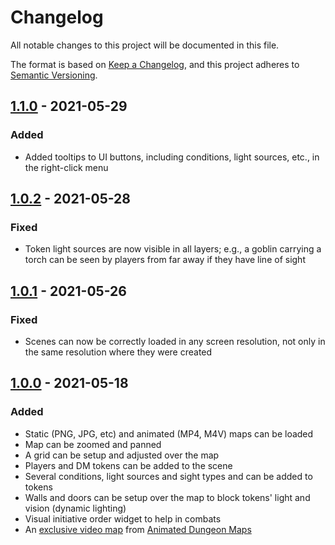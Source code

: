 # Changelog

All notable changes to this project will be documented in this file.

The format is based on [Keep a Changelog](https://keepachangelog.com/en/1.0.0/),
and this project adheres to [Semantic Versioning](https://semver.org/spec/v2.0.0.html).

## [1.1.0] - 2021-05-29

### Added

- Added tooltips to UI buttons, including conditions, light sources, etc., in the right-click menu

## [1.0.2] - 2021-05-28

### Fixed

- Token light sources are now visible in all layers; e.g., a goblin carrying a torch can be seen by players from far away if they have line of sight

## [1.0.1] - 2021-05-26

### Fixed

- Scenes can now be correctly loaded in any screen resolution, not only in the same resolution where they were created

## [1.0.0] - 2021-05-18

### Added

- Static (PNG, JPG, etc) and animated (MP4, M4V) maps can be loaded
- Map can be zoomed and panned
- A grid can be setup and adjusted over the map
- Players and DM tokens can be added to the scene
- Several conditions, light sources and sight types and can be added to tokens
- Walls and doors can be setup over the map to block tokens' light and vision (dynamic lighting)
- Visual initiative order widget to help in combats
- An [exclusive video map](https://github.com/luiscastilho/dungeoneering/blob/main/dungeoneering/data/maps/Animated-SwordCoast.mp4) from [Animated Dungeon Maps](https://www.patreon.com/animatedmaps)

[unreleased]: https://github.com/luiscastilho/dungeoneering/compare/v1.1.0...HEAD
[1.1.0]: https://github.com/luiscastilho/dungeoneering/compare/v1.0.2...v1.1.0
[1.0.2]: https://github.com/luiscastilho/dungeoneering/compare/v1.0.1...v1.0.2
[1.0.1]: https://github.com/luiscastilho/dungeoneering/compare/v1.0.0...v1.0.1
[1.0.0]: https://github.com/luiscastilho/dungeoneering/releases/tag/v1.0.0
